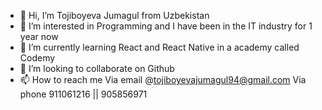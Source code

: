 - 👋 Hi, I’m Tojiboyeva Jumagul from Uzbekistan 
- 👀 I’m interested in Programming and I have been in the 
IT industry for 1 year now
- 🌱 I’m currently learning React and React Native in 
a academy called Codemy
- 💞️ I’m looking to collaborate on Github 
- 📫 How to reach me 
Via email @tojiboyevajumagul94@gmail.com 
Via phone 911061216 || 905856971

<!---
tojiboyeva1marjona/tojiboyeva1marjona is a ✨ special ✨ repository because its `README.md` (this file) appears on your GitHub profile.
You can click the Preview link to take a look at your changes.
--->
